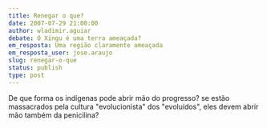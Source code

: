 ```yaml
---
title: Renegar o que?
date: 2007-07-29 21:00:00
author: wladimir.aguiar
debate: O Xingu é uma terra ameaçada?
em_resposta: Uma região claramente ameaçada
em_resposta_user: jose.araujo
slug: renegar-o-que
status: publish 
type: post
---
```


De que forma os indígenas pode abrir mão do progresso? se estão massacrados pela cultura "evolucionista" dos "evoluídos", eles devem abrir mão também da penicilina?

